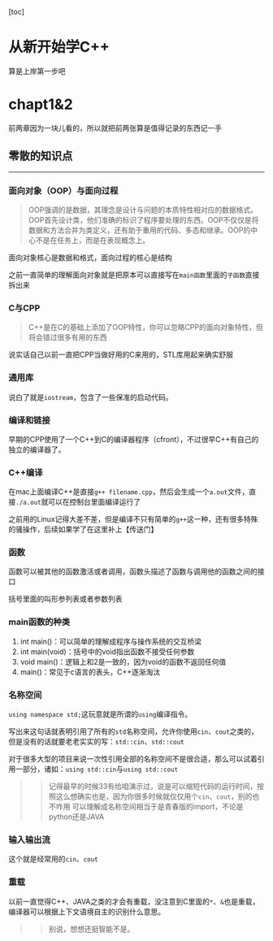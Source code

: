 [toc]

# 从新开始学C++
 算是上岸第一步吧

# chapt1&2
 前两章因为一块儿看的，所以就把前两张算是值得记录的东西记一手

## 零散的知识点
---

### 面向对象（OOP）与面向过程
  > OOP强调的是数据，其理念是设计与问题的本质特性相对应的数据格式。OOP首先设计类，他们准确的标识了程序要处理的东西。OOP不仅仅是将数据和方法合并为类定义，还有助于重用的代码、多态和继承。OOP的中心不是在任务上，而是在表现概念上。
 
 面向对象核心是数据和格式，面向过程的核心是结构

 之前一直简单的理解面向对象就是把原本可以直接写在`main函数`里面的`子函数`直接拆出来

### C与CPP
 > C++是在C的基础上添加了OOP特性，你可以忽略CPP的面向对象特性，但将会错过很多有用的东西

 说实话自己以前一直把CPP当做好用的C来用的，STL库用起来确实舒服

### 通用库
 说白了就是`iostream`，包含了一些保准的启动代码。

### 编译和链接
 早期的CPP使用了一个C++到C的编译器程序（cfront），不过很早C++有自己的独立的编译器了。

### C++编译
 在mac上面编译C++是直接`g++ filename.cpp`，然后会生成一个`a.out`文件，直接`./a.out`就可以在控制台里面编译运行了

 之前用的Linux记得大差不差，但是编译不只有简单的`g++`这一种，还有很多特殊的骚操作，后续如果学了在这里补上【传送门】

### 函数
 函数可以被其他的函数激活或者调用，函数头描述了函数与调用他的函数之间的接口

 括号里面的叫形参列表或者参数列表

### main函数的种类
 1. int main()：可以简单的理解成程序与操作系统的交互桥梁
 2. int main(void)：括号中的void指出函数不接受任何参数
 3. void main()：逻辑上和2是一致的，因为void的函数不返回任何值
 4. main()：常见于c语言的表头，C++逐渐淘汰

### 名称空间
 `using namespace std;`这玩意就是所谓的`using`编译指令。

 写出来这句话就表明引用了所有的`std`名称空间，允许你使用`cin`、`cout`之类的，但是没有的话就要老老实实的写：`std::cin`、`std::cout`

 对于很多大型的项目来说一次性引用全部的名称空间不是很合适，那么可以试着引用一部分，诸如：`using std::cin`与`using std::cout`

 >> 记得最早的时候33有给咱演示过，说是可以缩短代码的运行时间，按照这么想确实也是，因为你很多时候就仅仅用个`cin`、`cout`，别的也不咋用
 >> 可以理解成名称空间相当于是青春版的import，不论是python还是JAVA

### 输入输出流
 这个就是经常用的`cin`、`cout`

### 重载
 以前一直觉得C++、JAVA之类的才会有重载，没注意到C里面的`*`、`&`也是重载，编译器可以根据上下文语境自主的识别什么意思。
 >> 别说，想想还挺智能不是。
